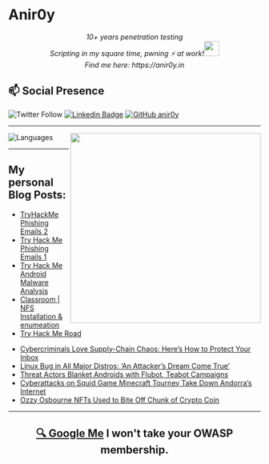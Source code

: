 # Anir0y

<p align="center"><em>10+ years penetration testing<br>
  Scripting in my square time, pwning ⚡ at work!<img src="https://media.giphy.com/media/WUlplcMpOCEmTGBtBW/giphy.gif" width="30"> <br>
  Find me here: https://anir0y.in
</em></p>

## 📫 Social Presence

![Twitter Follow](https://img.shields.io/twitter/follow/anir0y?color=blue&style=for-the-badge&logo=twitter)
[![Linkedin Badge](https://img.shields.io/badge/Animesh%20Roy-Connect%20on%20linkedin-black?style=for-the-badge&logo=linkedin)](https://www.linkedin.com/in/anir0y/)
[![GitHub anir0y](https://img.shields.io/github/followers/anir0y?label=GitHub&style=for-the-badge&logo=github)](https://github.com/anir0y)

---

<img align='right' src="https://github-readme-stats.vercel.app/api?username=anir0y&show_icons=true&theme=dark" width="380">
<p align="left">
  <img  src="https://github-readme-stats.vercel.app/api/top-langs/?username=anir0y&layout=compact&hide=html,css" alt="Languages" />
</p>


---

## My personal Blog Posts:

<!-- CLASS:START -->
- [TryHackMe Phishing Emails 2](https://classroom.anir0y.in/post/tryhackme-phishingemails-2/)
- [Try Hack Me Phishing Emails 1](https://classroom.anir0y.in/post/phishingemails1tryoe/)
- [Try Hack Me Android Malware Analysis](https://classroom.anir0y.in/post/tryhackme-androidmalwareanalysis/)
- [Classroom | NFS Installation & enumeation](https://classroom.anir0y.in/post/classroom-nfs/)
- [Try Hack Me Road](https://classroom.anir0y.in/post/tryhackme-road/)
<!-- CLASS:END -->


<!-- THREAT:START -->
- [Cybercriminals Love Supply-Chain Chaos: Here’s How to Protect Your Inbox](https://threatpost.com/cybercriminals-supply-chain-protect-inbox/178002/)
- [Linux Bug in All Major Distros: ‘An Attacker’s Dream Come True’](https://threatpost.com/linux-bug-in-all-major-distros-an-attackers-dream-come-true/177996/)
- [Threat Actors Blanket Androids with Flubot, Teabot Campaigns](https://threatpost.com/threat-actors-androids-flubot-teabot-campaigns/177991/)
- [Cyberattacks on Squid Game Minecraft Tourney Take Down Andorra’s Internet](https://threatpost.com/cyberattacks-squid-game-minecraft-andorra-internet/177981/)
- [Ozzy Osbourne NFTs Used to Bite Off Chunk of Crypto Coin](https://threatpost.com/ozzy-osbourne-nfts-cryptocurrency/177969/)
<!-- THREAT:END -->

---

<h2 align=center>
  <a href="https://google.com/search?q=@anir0y">🔍 Google Me</a> I won't take your OWASP membership. 
</h2>


